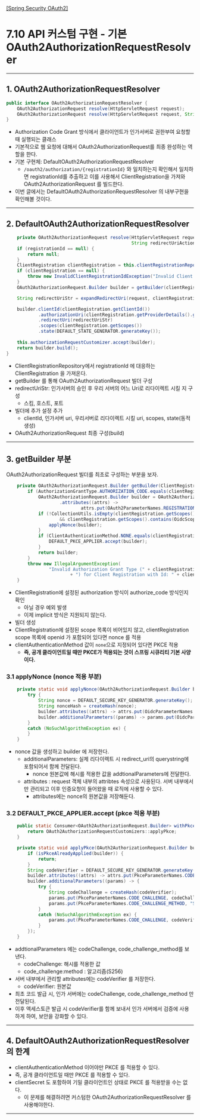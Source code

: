 <nav>
    <a href="../.." target="_blank">[Spring Security OAuth2]</a>
</nav>

# 7.10 API 커스텀 구현 - 기본 OAuth2AuthorizationRequestResolver

---

## 1. OAuth2AuthorizationRequestResolver
```java
public interface OAuth2AuthorizationRequestResolver {
	OAuth2AuthorizationRequest resolve(HttpServletRequest request);
	OAuth2AuthorizationRequest resolve(HttpServletRequest request, String clientRegistrationId);
}
```
- Authorization Code Grant 방식에서 클라이언트가 인가서버로 권한부여 요청할 때 실행되는 클래스
- 기본적으로 웹 요청에 대해서 OAuth2AuthorizationRequest를 최종 완성하는 역할을 한다.
- 기본 구현체: DefaultOAuth2AuthorizationRequestResolver
    - `/oauth2/authorization/{registrationId}` 와 일치하는지 확인해서 일치하면 registrationId를 추출하고 이를 사용해서 ClientRegistration을 가져와
      OAuth2AuthorizationRequest 를 빌드한다.
- 이번 글에서는 DefaultOAuth2AuthorizationRequestResolver 의 내부구현을 확인해볼 것이다.

---

## 2. DefaultOAuth2AuthorizationRequestResolver
```java
	private OAuth2AuthorizationRequest resolve(HttpServletRequest request, String registrationId,
                                               String redirectUriAction) {
    if (registrationId == null) {
        return null;
    }
    ClientRegistration clientRegistration = this.clientRegistrationRepository.findByRegistrationId(registrationId);
    if (clientRegistration == null) {
        throw new InvalidClientRegistrationIdException("Invalid Client Registration with Id: " + registrationId);
    }
    OAuth2AuthorizationRequest.Builder builder = getBuilder(clientRegistration);

    String redirectUriStr = expandRedirectUri(request, clientRegistration, redirectUriAction);

    builder.clientId(clientRegistration.getClientId())
            .authorizationUri(clientRegistration.getProviderDetails().getAuthorizationUri())
            .redirectUri(redirectUriStr)
            .scopes(clientRegistration.getScopes())
            .state(DEFAULT_STATE_GENERATOR.generateKey());
    
    this.authorizationRequestCustomizer.accept(builder);
    return builder.build();
}
```
- ClientRegistrationRepository에서 registrationId 에 대응하는 ClientRegistration 을 가져온다.
- getBuilder 를 통해 OAuth2AuthorizationRequest 빌더 구성
- redirectUriStr: 인가서버의 승인 후 우리 서버의 어느 Uri로 리다이렉트 시킬 지 구성
  - 스킴, 호스트, 포트
- 빌더에 추가 설정 추가
  - clientId, 인가서버 uri, 우리서버로 리다이렉트 시킬 uri, scopes, state(동적 생성)
- OAuth2AuthorizationRequest 최종 구성(build)

---

## 3. getBuilder 부분
OAuth2AuthorizationRequest 빌더를 최초로 구성하는 부분을 보자.

```java
	private OAuth2AuthorizationRequest.Builder getBuilder(ClientRegistration clientRegistration) {
		if (AuthorizationGrantType.AUTHORIZATION_CODE.equals(clientRegistration.getAuthorizationGrantType())) {
			OAuth2AuthorizationRequest.Builder builder = OAuth2AuthorizationRequest.authorizationCode()
					.attributes((attrs) ->
							attrs.put(OAuth2ParameterNames.REGISTRATION_ID, clientRegistration.getRegistrationId()));
            if (!CollectionUtils.isEmpty(clientRegistration.getScopes())
                    && clientRegistration.getScopes().contains(OidcScopes.OPENID)) {
                applyNonce(builder);
            }
			if (ClientAuthenticationMethod.NONE.equals(clientRegistration.getClientAuthenticationMethod())) {
				DEFAULT_PKCE_APPLIER.accept(builder);
			}
			return builder;
		}
		throw new IllegalArgumentException(
				"Invalid Authorization Grant Type (" + clientRegistration.getAuthorizationGrantType().getValue()
						+ ") for Client Registration with Id: " + clientRegistration.getRegistrationId());
	}
```
- ClientRegistration에 설정된 authorization 방식이 authorize_code 방식인지 확인
  - 아닐 경우 예외 발생
  - 이제 implicit 방식은 지원되지 않는다.
- 빌더 생성
- ClientRegistration에 설정된 scope 목록이 비어있지 않고, clientRegistration scope 목록에 openid 가 포함되어 있다면 nonce 를 적용
- clientAuthenticationMethod 값이 `none`으로 지정되어 있다면 PKCE 적용
  - **즉, 공개 클라이언트일 때만 PKCE가 적용되는 것이 스프링 시큐리티 기본 사양이다.**

### 3.1 applyNonce (nonce 적용 부분)
```java
	private static void applyNonce(OAuth2AuthorizationRequest.Builder builder) {
		try {
			String nonce = DEFAULT_SECURE_KEY_GENERATOR.generateKey();
			String nonceHash = createHash(nonce);
			builder.attributes((attrs) -> attrs.put(OidcParameterNames.NONCE, nonce));
			builder.additionalParameters((params) -> params.put(OidcParameterNames.NONCE, nonceHash));
		}
		catch (NoSuchAlgorithmException ex) {
		}
	}
```
- nonce 값을 생성하고 builder 에 저장한다.
  - additionalParameters: 실제 리다이렉트 시 redirect_uri의 querystring에 포함되어서 함께 전달된다.
    - nonce 원본값에 해시를 적용한 값을 addtionalParameters에 전달한다.
  - attributes : request 객체 내부의 attribtes 속성으로 사용된다. 서버 내부에서만 관리되고 이후 인증요청이 들어왔을 때 로직에 사용할 수 있다.
    - attributes에는 nonce의 원본값을 저장해둔다.

### 3.2 DEFAULT_PKCE_APPLIER.accept (pkce 적용 부분)
```java
	public static Consumer<OAuth2AuthorizationRequest.Builder> withPkce() {
		return OAuth2AuthorizationRequestCustomizers::applyPkce;
	}
```
```java
	private static void applyPkce(OAuth2AuthorizationRequest.Builder builder) {
		if (isPkceAlreadyApplied(builder)) {
			return;
		}
		String codeVerifier = DEFAULT_SECURE_KEY_GENERATOR.generateKey();
		builder.attributes((attrs) -> attrs.put(PkceParameterNames.CODE_VERIFIER, codeVerifier));
		builder.additionalParameters((params) -> {
			try {
				String codeChallenge = createHash(codeVerifier);
				params.put(PkceParameterNames.CODE_CHALLENGE, codeChallenge);
				params.put(PkceParameterNames.CODE_CHALLENGE_METHOD, "S256");
			}
			catch (NoSuchAlgorithmException ex) {
				params.put(PkceParameterNames.CODE_CHALLENGE, codeVerifier);
			}
		});
	}
```
- addtionalParameters 에는 codeChallenge, code_challenge_method를 보낸다.
  - codeChallenge: 해시를 적용한 값
  - code_challenge:method : 알고리즘(S256)
- 서버 내부에서 관리할 attributes에는 codeVerifier 를 저장한다.
  - codeVerifier: 원본값
- 최초 코드 발급 시, 인가 서버에는 codeChallenge, code_challenge_method 만 전달된다.
- 이후 액세스토큰 발급 시 codeVerifier를 함께 보내서 인가 서버에서 검증에 사용하게 하여, 보안을 강화할 수 있다.

---

## 4. DefaultOAuth2AuthorizationRequestResolver 의 한계
- clientAuthenticationMethod 이어야만 PKCE 를 적용할 수 있다.
- 즉, 공개 클라이언트일 때만 PKCE 를 적용할 수 있다.
- clientSecret 도 포함하여 기밀 클라이언트인 상태로 PKCE 를 적용받을 수는 없다.
  - 이 문제를 해결하려면 커스텀한 OAuth2AuthorizationRequestResolver 를 사용해야한다.

---
